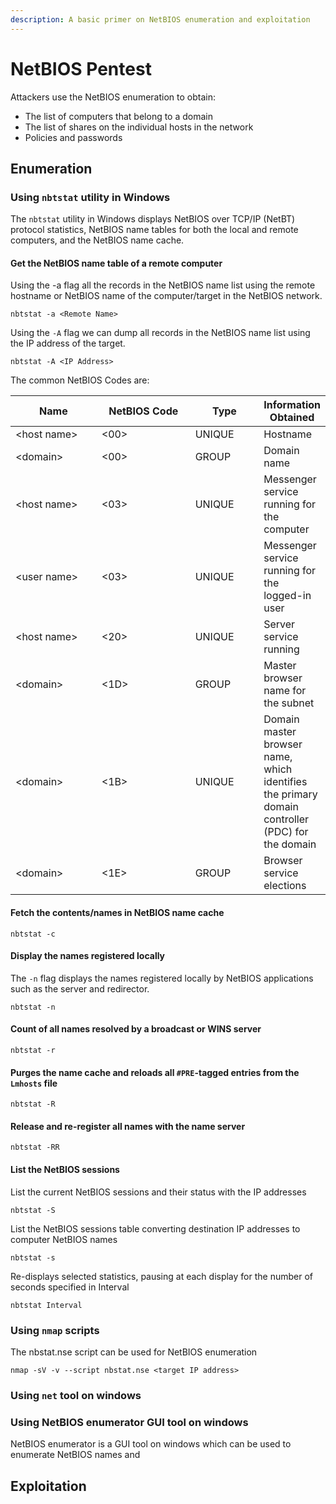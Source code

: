 ```yaml
---
description: A basic primer on NetBIOS enumeration and exploitation
---
```


# NetBIOS Pentest

Attackers use the NetBIOS enumeration to obtain:&#x20;

* The list of computers that belong to a domain&#x20;
* The list of shares on the individual hosts in the network&#x20;
* Policies and passwords

## Enumeration

### Using `nbtstat` utility in Windows

The `nbtstat` utility in Windows displays NetBIOS over TCP/IP (NetBT) protocol statistics, NetBIOS name tables for both the local and remote computers, and the NetBIOS name cache.

#### Get the NetBIOS name table of a remote computer

Using the -a flag all the records in the NetBIOS name list using the remote hostname or NetBIOS name of the computer/target in the NetBIOS network.

```
nbtstat -a <Remote Name>
```

Using the `-A` flag we can dump all records in the NetBIOS name list using the IP address of the target.

```
nbtstat -A <IP Address>
```

The common NetBIOS Codes are:

<table><thead><tr><th width="134">Name</th><th width="152">NetBIOS Code</th><th width="102">Type</th><th>Information Obtained</th></tr></thead><tbody><tr><td>&#x3C;host name></td><td>&#x3C;00></td><td>UNIQUE</td><td>Hostname</td></tr><tr><td>&#x3C;domain></td><td>&#x3C;00></td><td>GROUP</td><td>Domain name</td></tr><tr><td>&#x3C;host name></td><td>&#x3C;03></td><td>UNIQUE</td><td>Messenger service running for the computer</td></tr><tr><td>&#x3C;user name></td><td>&#x3C;03></td><td>UNIQUE</td><td>Messenger service running for the logged-in user</td></tr><tr><td>&#x3C;host name></td><td>&#x3C;20></td><td>UNIQUE</td><td>Server service running</td></tr><tr><td>&#x3C;domain></td><td>&#x3C;1D></td><td>GROUP</td><td>Master browser name for the subnet</td></tr><tr><td>&#x3C;domain></td><td>&#x3C;1B></td><td>UNIQUE</td><td>Domain master browser name, which identifies the primary domain controller (PDC) for the domain</td></tr><tr><td>&#x3C;domain></td><td>&#x3C;1E></td><td>GROUP</td><td>Browser service elections</td></tr></tbody></table>

#### Fetch the contents/names in NetBIOS name cache&#x20;

```
nbtstat -c
```

#### Display the names registered locally&#x20;

The `-n` flag displays the names registered locally by NetBIOS applications such as the server and redirector.

```
nbtstat -n
```

#### Count of all names resolved by a broadcast or WINS server

```
nbtstat -r
```

#### Purges the name cache and reloads all `#PRE`-tagged entries from the `Lmhosts` file

```
nbtstat -R 
```

#### Release and re-register all names with the name server

```
nbtstat -RR
```

#### List the NetBIOS sessions

List the current NetBIOS sessions and their status with the IP addresses

```
nbtstat -S
```

List the NetBIOS sessions table converting destination IP addresses to computer NetBIOS names

```
nbtstat -s
```

Re-displays selected statistics, pausing at each display for the number of seconds specified in Interval

```
nbtstat Interval
```

### Using `nmap` scripts

The nbstat.nse script can be used for NetBIOS enumeration

```
nmap -sV -v --script nbstat.nse <target IP address>
```

### Using `net` tool on windows

&#x20;

### Using NetBIOS enumerator GUI tool on windows

NetBIOS enumerator is a GUI tool on windows which can be used to enumerate NetBIOS names and &#x20;

## Exploitation

